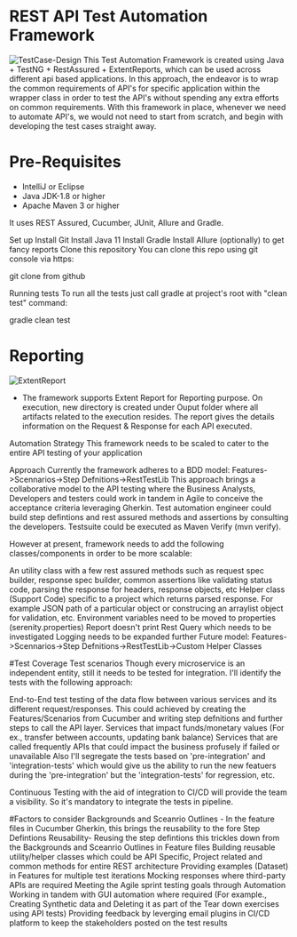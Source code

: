 # REST API Test Automation Framework

![TestCase-Design](https://user-images.githubusercontent.com/28475979/102895822-69bbf280-448b-11eb-99ae-196813593faa.PNG)
This Test Automation Framework is created using Java + TestNG + RestAssured + ExtentReports, which can be used across different api based applications. 
In this approach, the endeavor is to wrap the common requirements of API's for specific application within the wrapper class in order to test the API's without spending any extra efforts on common requirements. 
With this framework in place, whenever we need to automate API's, we would not need to start from scratch, and begin with developing the test cases straight away.

# Pre-Requisites
* IntelliJ or Eclipse
* Java JDK-1.8 or higher
* Apache Maven 3 or higher

It uses REST Assured, Cucumber, JUnit, Allure and Gradle.

Set up
Install Git
Install Java 11
Install Gradle
Install Allure (optionally) to get fancy reports
Clone this repository
You can clone this repo using git console via https:

git clone from github

Running tests
To run all the tests just call gradle at project's root with "clean test" command:

gradle clean test


# Reporting
![ExtentReport](https://user-images.githubusercontent.com/28475979/102895706-31b4af80-448b-11eb-94d1-c1e6ef8220b2.PNG)
* The framework supports Extent Report for Reporting purpose. On execution, new directory is created under Ouput folder where all artifacts related to the execution resides. The report gives the details information on the Request & Response for each API executed.


Automation Strategy
This framework needs to be scaled to cater to the entire API testing of your application

Approach
Currently the framework adheres to a BDD model:
Features->Scennarios->Step Defnitions->RestTestLib This approach brings a collaborative model to the API testing where the Business Analysts, Developers and testers could work in tandem in Agile to conceive the acceptance criteria leveraging Gherkin. Test automation engineer could build step defintions and rest assured methods and assertions by consulting the developers. Testsuite could be executed as Maven Verify (mvn verify).

However at present, framework needs to add the following classes/components in order to be more scalable:

An utility class with a few rest assured methods such as request spec builder, response spec builder, common assertions like validating status code, parsing the response for headers, response objects, etc
Helper class (Support Code) specific to a project which returns parsed response. For example JSON path of a particular object or construcing an arraylist object for validation, etc.
Environment variables need to be moved to properties (serenity.properties)
Report doesn't print Rest Query which needs to be investigated
Logging needs to be expanded further
Future model:
Features->Scennarios->Step Defnitions->RestTestLib->Custom Helper Classes

#Test Coverage
Test scenarios Though every microservice is an independent entity, still it needs to be tested for integration. I'll identify the tests with the following approach:

End-to-End test testing of the data flow between various services and its different request/responses. This could achieved by creating the Features/Scenarios from Cucumber and writing step defnitions and further steps to call the API layer.
Services that impact funds/monetary values (For ex., transfer between accounts, updating bank balance)
Services that are called frequently
APIs that could impact the business profusely if failed or unavailable
Also I'll segregate the tests based on 'pre-integration' and 'integration-tests' which would give us the ability to run the new featuers during the 'pre-integration' but the 'integration-tests' for regression, etc.

Continuous Testing with the aid of integration to CI/CD will provide the team a visibility. So it's mandatory to integrate the tests in pipeline.

#Factors to consider
Backgrounds and Sceanrio Outlines - In the feature files in Cucumber Gherkin, this brings the reusability to the fore
Step Defintions Reusability- Reusing the step defintions this trickles down from the Backgrounds and Sceanrio Outlines in Feature files
Building reusable utility/helper classes which could be API Specific, Project related and common methods for entire REST architecture
Providing examples (Dataset) in Features for multiple test iterations
Mocking responses where third-party APIs are required
Meeting the Agile sprint testing goals through Automation
Working in tandem with GUI automation where required (For example., Creating Synthetic data and Deleting it as part of the Tear down exercises using API tests)
Providing feedback by leverging email plugins in CI/CD platform to keep the stakeholders posted on the test results